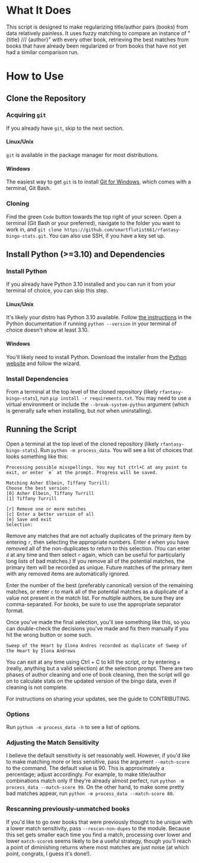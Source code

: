 # What It Does

This script is designed to make regularizing title/author pairs (books) from data relatively painless. It uses fuzzy matching to compare an instance of "{title} /// {author}" with every other book, retrieving the best matches from books that have already been regularized or from books that have not yet had a similar comparison run.

# How to Use

## Clone the Repository

### Acquiring `git`

If you already have `git`, skip to the next section.

#### Linux/Unix

`git` is available in the package manager for most distributions.

#### Windows

The easiest way to get `git` is to install [Git for Windows](https://gitforwindows.org/), which comes with a terminal, Git Bash.

### Cloning

Find the green `Code` button towards the top right of your screen. Open a terminal (Git Bash or your preferred), navigate to the folder you want to work in, and `git clone https://github.com/smartflutist661/rfantasy-bingo-stats.git`. You can also use SSH, if you have a key set up.

## Install Python (>=3.10) and Dependencies

### Install Python

If you already have Python 3.10 installed and you can run it from your terminal of choice, you can skip this step.

#### Linux/Unix

It's likely your distro has Python 3.10 available. Follow [the instructions](https://docs.python.org/3/using/unix.html) in the Python documentation if running `python --version` in your terminal of choice doesn't show at least 3.10.

#### Windows

You'll likely need to install Python. Download the installer from the [Python website](https://www.python.org/downloads/) and follow the wizard.

### Install Dependencies

From a terminal at the top level of the cloned repository (likely `rfantasy-bingo-stats`), run `pip install -r requirements.txt`. You may need to use a virtual environment or include the `--break-system-python` argument (which is generally safe when installing, but _not_ when uninstalling).

## Running the Script

Open a terminal at the top level of the cloned repository (likely `rfantasy-bingo-stats`). Run `python -m process_data`. You will see a list of choices that looks something like this:

```
Processing possible misspellings. You may hit ctrl+C at any point to exit, or enter `e` at the prompt. Progress will be saved.

Matching Asher Elbein, Tiffany Turrill:
Choose the best version:
[0] Asher Elbein, Tiffany Turrill
[1] Tiffany Turrill

[r] Remove one or more matches
[c] Enter a better version of all
[e] Save and exit
Selection: 
```

Remove any matches that are not actually duplicates of the primary item by entering `r`, then selecting the appropriate numbers.
Enter `d` when you have removed all of the non-duplicates to return to this selection.
(You can enter `d` at any time and then select `r` again, which can be useful for particularly long lists of bad matches.)
If you remove all of the potential matches, the primary item will be recorded as unique.
Future matches of the primary item with any removed items are automatically ignored.

Enter the number of the best (preferably canonical) version of the remaining matches,
or enter `c` to mark all of the potential matches as a duplicate of a value not present in the match list.
For multiple authors, be sure they are comma-separated. For books, be sure to use the appropriate separator format.

Once you've made the final selection, you'll see something like this,
so you can double-check the decisions you've made and fix them manually if you hit the wrong button or some such.

```
Sweep of the Heart by Ilona Andres recorded as duplicate of Sweep of the Heart by Ilona Andrews
```

You can exit at any time using Ctrl + C to kill the script, or by entering `e` (really, anything but a valid selection) at the selection prompt. There are two phases of author cleaning and one of book cleaning, then the script will go on to calculate stats on the updated version of the bingo data, even if cleaning is not complete.

For instructions on sharing your updates, see the guide to CONTRIBUTING.

### Options

Run `python -m process_data -h` to see a list of options.

### Adjusting the Match Sensitivity

I believe the default sensitivity is set reasonably well. However, if you'd like to make matching more or less sensitive, pass the argument `--match-score` to the command. The default value is 90. This is approximately a percentage; adjust accordingly. For example, to make title/author combinations match only if they're already almost perfect, run `python -m process_data --match-score 99`. On the other hand, to make some pretty bad matches appear, run `python -m process_data --match-score 80`.

### Rescanning previously-unmatched books

If you'd like to go over books that were previously thought to be unique with a lower match sensitivity, pass `--rescan-non-dupes` to the module. Because this set gets smaller each time you find a match, processing over lower and lower `match-score`s seems likely to be a useful strategy, though you'll reach a point of diminishing returns where most matches are just noise (at which point, congrats, I guess it's done!).

